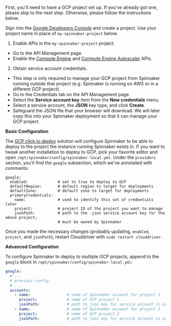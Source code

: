 First, you'll need to have a GCP project set up. If you've already got one, please skip to the next step. Otherwise, please follow the
instructions below.

Sign into the [Google Developers Console](https://console.developers.google.com) and create a
project. Use your project name in place of <code>my-spinnaker-project</code> below.

1. Enable APIs in the <code>my-spinnaker-project</code> project.
  * Go to the API Management page.
  * Enable the [Compute Engine](https://console.developers.google.com/apis/api/compute_component/overview?project=_)
    and [Compute Engine Autoscaler](https://console.developers.google.com/apis/api/autoscaler/overview?project=_) APIs.
    

2. Obtain service account credentials.
  * This step is only required to manage your GCP project from Spinnaker running outside that project (e.g. Spinnaker is running on AWS or in a different GCP project).
  * Go to the Credentials tab on the API Management page.
  * Select the **Service account key** item from the **New credentials** menu.
  * Select a service account, the **JSON** key type, and click **Create**.
  * Safeguard the JSON file that your browser will download. We will later
    copy this into your Spinnaker deployment so that it can manage your
    GCP project.

**Basic Configuration**

The [GCP click to deploy](doc:creating-a-spinnaker-instance#section-google-cloud-platform) solution will configure Spinnaker to be able to deploy to the project the instance running Spinnaker exists in. If you want to tweak another installation to deploy to GCP, pick your favorite editor and open <code>/opt/spinnaker/config/spinnaker-local.yml</code>. Under the <code>providers</code> section, you'll find the <code>google</code> subsection, which we've annotated with comments:
  
    google:
      enabled:             # set to true to deploy to GCP
      defaultRegion:       # default region to target for deployments
      defaultZone:         # default zone to target for deployments
      primaryCredentials:  
        name:              # used to identify this set of credentials later
        project:           # project ID of the project you want to manage
        jsonPath:          # path to the .json service account key for the above project;
                           # must be owned by Spinnaker

Once you made the necessary changes (probably updating, <code>enabled</code>, <code>project</code>, and <code>jsonPath</code>), restart Clouddriver with <code>sudo restart clouddriver</code>.

**Advanced Configuration**

To configure Spinnaker to deploy to multiple GCP projects, append to the <code>google</code> block in <code>/opt/spinnaker/config/spinnaker-local.yml</code>:

```yml
google:
  # ...
  # previous config
  # ...
  accounts:
    - name:                # name of Spinnaker account for project 1
      project:             # name of GCP project 1
      jsonPath:            # path to json key for service account in project 1
    - name:                # name of Spinnaker account for project 2
      project:             # name of GCP project 2
      jsonPath:            # path to json key for service account in project 2
```

